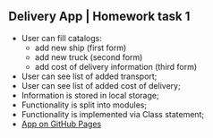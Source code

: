 ## Delivery App | Homework task 1
* User can fill catalogs:
    * add new ship (first form)
    * add new truck (second form)
    * add cost of delivery information (third form)
* User can see list of added transport;
* User can see list of added cost of delivery;
* Information is stored in local storage;
* Functionality is split into modules;
* Functionality is implemented via Class statement;
* [App on GitHub Pages](https://romanovaleksander.github.io/js-band-hw-task-1)
